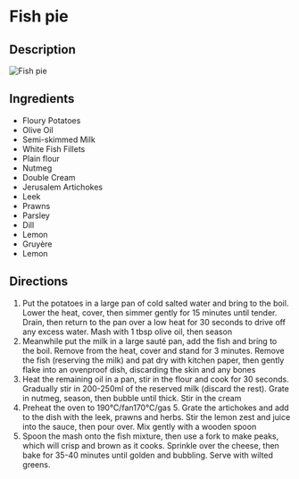 # Fish pie

## Description
![Fish pie](https://www.themealdb.com/images/media/meals/ysxwuq1487323065.jpg "Fish pie")

## Ingredients
- Floury Potatoes
- Olive Oil
- Semi-skimmed Milk
- White Fish Fillets
- Plain flour
- Nutmeg
- Double Cream
- Jerusalem Artichokes
- Leek
- Prawns
- Parsley
- Dill
- Lemon
- Gruyère
- Lemon

## Directions
1. Put the potatoes in a large pan of cold salted water and bring to the boil. Lower the heat, cover, then simmer gently for 15 minutes until tender. Drain, then return to the pan over a low heat for 30 seconds to drive off any excess water. Mash with 1 tbsp olive oil, then season
2. Meanwhile put the milk in a large sauté pan, add the fish and bring to the boil. Remove from the heat, cover and stand for 3 minutes. Remove the fish (reserving the milk) and pat dry with kitchen paper, then gently flake into an ovenproof dish, discarding the skin and any bones
3. Heat the remaining oil in a pan, stir in the flour and cook for 30 seconds. Gradually stir in 200-250ml of the reserved milk (discard the rest). Grate in nutmeg, season, then bubble until thick. Stir in the cream
4. Preheat the oven to 190°C/fan170°C/gas 5. Grate the artichokes and add to the dish with the leek, prawns and herbs. Stir the lemon zest and juice into the sauce, then pour over. Mix gently with a wooden spoon
5. Spoon the mash onto the fish mixture, then use a fork to make peaks, which will crisp and brown as it cooks. Sprinkle over the cheese, then bake for 35-40 minutes until golden and bubbling. Serve with wilted greens.
